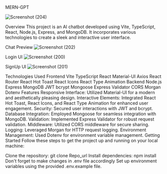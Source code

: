 MERN-GPT

![Screenshot (204)](https://github.com/mayankchauhan007/Mern-GPT/assets/87968724/e8f79f30-ba0d-4cf8-9315-06d8ee5a221e)

Overview
This project is an AI chatbot developed using Vite, TypeScript, React, Node.js, Express, and MongoDB. It incorporates various technologies to create a sleek and interactive user interface.

Chat Preview
![Screenshot (202)](https://github.com/mayankchauhan007/Mern-GPT/assets/87968724/1cb3e551-be41-4e69-860d-8e5f446c2f71)

Login UI
![Screenshot (200)](https://github.com/mayankchauhan007/Mern-GPT/assets/87968724/a12ff8e5-ca15-4df5-b812-a313cfdd4f23)

SignUp UI
![Screenshot (201)](https://github.com/mayankchauhan007/Mern-GPT/assets/87968724/dd594a07-a3a8-4431-8079-acd291a50d43)

<!-- Add more screenshots and captions as needed -->
Technologies Used
Frontend
Vite
TypeScript
React
Material-UI
Axios
React Router
React Hot Toast
React Icons
React Type Animation
Backend
Node.js
Express
MongoDB
JWT
bcrypt
Mongoose
Express Validator
CORS
Morgan
Dotenv
Features
Responsive Interface: Utilized Material-UI for a modern and aesthetically pleasing design.
Interactive Elements: Integrated React Hot Toast, React Icons, and React Type Animation for enhanced user engagement.
Security: Secured user interactions with JWT and bcrypt.
Database Integration: Employed Mongoose for seamless integration with MongoDB.
Validation: Implemented Express Validator for robust request validation.
Middleware: Utilized CORS middleware for secure sharing.
Logging: Leveraged Morgan for HTTP request logging.
Environment Management: Used Dotenv for environment variable management.
Getting Started
Follow these steps to get the project up and running on your local machine:

Clone the repository: git clone Repo_url
Install dependencies: npm install 
Don't forget to make changes in .env file accordingly
Set up environment variables using the provided .env.example file.
